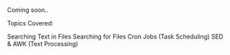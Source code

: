 Coming soon..

Topics Covered:

Searching Text in Files
Searching for Files
Cron Jobs (Task Scheduling)
SED & AWK (Text Processing)
